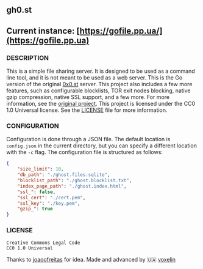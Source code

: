 ## gh0.st

## Current instance: [https://gofile.pp.ua/](https://gofile.pp.ua)

### DESCRIPTION

This is a simple file sharing server. It is designed to be used as a command line tool, and it is not meant to be used as a web server. This is the Go version of the original [0x0.st](https://0x0.st) server. This project also includes a few more features, such as configurable blocklists, TOR exit nodes blocking, native gzip compression, native SSL support, and a few more. For more information, see the [original project](https://git.0x0.st/mia/0x0). This project is licensed under the CC0 1.0 Universal license. See the [LICENSE](/LICENSE) file for more information.

### CONFIGURATION

Configuration is done through a JSON file. The default location is `config.json` in the current directory, but you can specify a different location with the `-c` flag. The configuration file is structured as follows:

```json
{
    "size_limit": 10,
    "db_path": "./ghost.files.sqlite",
    "blocklist_path": "./ghost.blocklist.txt",
    "index_page_path": "./ghost.index.html",
    "ssl_": false,
    "ssl_cert": "./cert.pem",
    "ssl_key": "./key.pem",
    "gzip_": true
}
```

### LICENSE

```
Creative Commons Legal Code
CC0 1.0 Universal
```

Thanks to [joaoofreitas](https://github.com/joaoofreitas) for idea. Made and advanced by 🇺🇦 [voxelin](https://github.com/voxelin)
